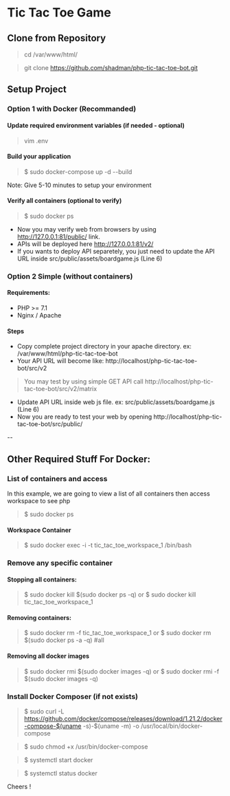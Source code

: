 
# Tic Tac Toe Game


## Clone from Repository

> cd /var/www/html/

> git clone https://github.com/shadman/php-tic-tac-toe-bot.git



## Setup Project 

### Option 1 with Docker (Recommanded)

#### Update required environment variables (if needed - optional)

> vim .env


#### Build your application

> $ sudo docker-compose up -d --build

Note: Give 5-10 minutes to setup your environment


#### Verify all containers (optional to verify)

> $ sudo docker ps


- Now you may verify web from browsers by using http://127.0.0.1:81/public/ link.
- APIs will be deployed here http://127.0.0.1:81/v2/
- If you wants to deploy API separetely, you just need to update the API URL inside src/public/assets/boardgame.js (Line 6)



### Option 2 Simple (without containers)

#### Requirements:
- PHP >= 7.1
- Nginx / Apache

#### Steps
- Copy complete project directory in your apache directory. ex: /var/www/html/php-tic-tac-toe-bot
- Your API URL will become like: http://localhost/php-tic-tac-toe-bot/src/v2
> You may test by using simple GET API call http://localhost/php-tic-tac-toe-bot/src/v2/matrix
- Update API URL inside web js file. ex: src/public/assets/boardgame.js (Line 6)
- Now you are ready to test your web by opening http://localhost/php-tic-tac-toe-bot/src/public/

--

## Other Required Stuff For Docker:


### List of containers and access

In this example, we are going to view a list of all containers then access workspace to see php

> $ sudo docker ps


#### Workspace Container
> $ sudo docker exec -i -t tic_tac_toe_workspace_1 /bin/bash


### Remove any specific container

#### Stopping all containers:
> $ sudo docker kill $(sudo docker ps -q)
or
> $ sudo docker kill tic_tac_toe_workspace_1

#### Removing containers:
> $ sudo docker rm -f tic_tac_toe_workspace_1
or 
> $ sudo docker rm $(sudo docker ps -a -q) #all

#### Removing all docker images
> $ sudo docker rmi $(sudo docker images -q)
or
> $ sudo docker rmi -f $(sudo docker images -q)


### Install Docker Composer (if not exists)

> $ sudo curl -L https://github.com/docker/compose/releases/download/1.21.2/docker-compose-$(uname -s)-$(uname -m) -o /usr/local/bin/docker-compose

> $ sudo chmod +x /usr/bin/docker-compose

> $ systemctl start docker

> $ systemctl status docker


Cheers !

